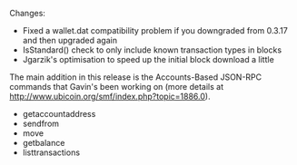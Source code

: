 Changes:
* Fixed a wallet.dat compatibility problem if you downgraded from 0.3.17 and then upgraded again
* IsStandard() check to only include known transaction types in blocks
* Jgarzik's optimisation to speed up the initial block download a little

The main addition in this release is the Accounts-Based JSON-RPC commands that Gavin's been working on (more details at http://www.ubicoin.org/smf/index.php?topic=1886.0).  
* getaccountaddress
* sendfrom
* move
* getbalance
* listtransactions
